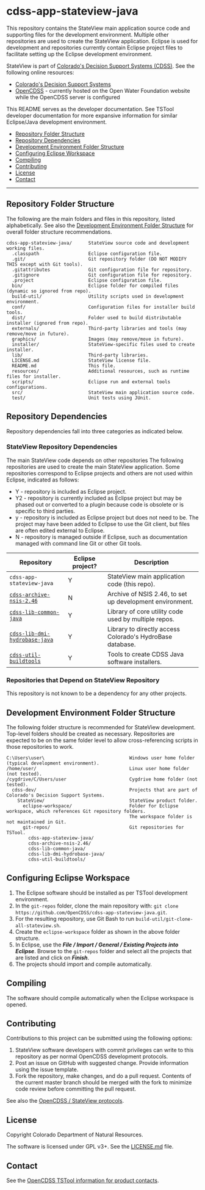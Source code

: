# cdss-app-stateview-java #

This repository contains the StateView main application source code and supporting files for the development environment.
Multiple other repositories are used to create the StateView application.
Eclipse is used for development and repositories currently contain Eclipse project files to facilitate
setting up the Eclipse development environment.

StateView is part of
[Colorado's Decision Support Systems (CDSS)](https://www.colorado.gov/cdss).
See the following online resources:

* [Colorado's Decision Support Systems](https://www.colorado.gov/cdss)
* [OpenCDSS](http://learn.openwaterfoundation.org/cdss-emod-dev/) - currently
hosted on the Open Water Foundation website while the OpenCDSS server is configured

This README serves as the developer documentation.
See TSTool developer documentation for more expansive information for similar Eclipse/Java development environment.

* [Repository Folder Structure](#repository-folder-structure)
* [Repository Dependencies](#repository-dependencies)
* [Development Environment Folder Structure](#development-environment-folder-structure)
* [Configuring Eclipse Workspace](#configuring-eclipse-workspace)
* [Compiling](#compiling)
* [Contributing](#contributing)
* [License](#license)
* [Contact](#contact)

-----

## Repository Folder Structure ##

The following are the main folders and files in this repository, listed alphabetically.
See also the [Development Environment Folder Structure](#development-environment-folder-structure)
for overall folder structure recommendations.

```
cdss-app-stateview-java/      StateView source code and development working files.
  .classpath                  Eclipse configuration file.
  .git/                       Git repository folder (DO NOT MODIFY THIS except with Git tools).
  .gitattributes              Git configuration file for repository.
  .gitignore                  Git configuration file for repository.
  .project                    Eclipse configuration file.
  bin/                        Eclipse folder for compiled files (dynamic so ignored from repo).
  build-util/                 Utility scripts used in development environment.
  conf/                       Configuration files for installer build tools.
  dist/                       Folder used to build distributable installer (ignored from repo).
  externals/                  Third-party libraries and tools (may remove/move in future).
  graphics/                   Images (may remove/move in future).
  installer/                  StateView-specific files used to create installer.
  lib/                        Third-party libraries.
  LICENSE.md                  StateView license file.
  README.md                   This file.
  resources/                  Additional resources, such as runtime files for installer.
  scripts/                    Eclipse run and external tools configurations.
  src/                        StateView main application source code.
  test/                       Unit tests using JUnit.
```

## Repository Dependencies ##

Repository dependencies fall into three categories as indicated below.

### StateView Repository Dependencies ###

The main StateView code depends on other repositories
The following repositories are used to create the main StateView application.
Some repositories correspond to Eclipse projects and others are not used within Eclipse,
indicated as follows:

* Y - repository is included as Eclipse project.
* Y2 - repository is currently included as Eclipse project but may be phased out or
converted to a plugin because code is obsolete or is specific to third parties.
* y - repository is included as Eclipse project but does not need to be.  The project may have been added to Eclipse to use the Git client,
but files are often edited external to Eclipse.
* N - repository is managed outside if Eclipse,
such as documentation managed with command line Git or other Git tools.

|**Repository**|**Eclipse project?**|**Description**|
|-------------------------------------------------------------------------------------------------------------|--|----------------------------------------------------|
|`cdss-app-stateview-java`                                                                         |Y |StateView main application code (this repo).|
|[`cdss-archive-nsis-2.46`](https://github.com/OpenCDSS/cdss-archive-nsis-2.46)                    |N |Archive of NSIS 2.46, to set up development environment.|
|[`cdss-lib-common-java`](https://github.com/OpenCDSS/cdss-lib-common-java)                        |Y |Library of core utility code used by multiple repos.|
|[`cdss-lib-dmi-hydrobase-java`](https://github.com/OpenCDSS/cdss-lib-dmi-hydrobase-java)          |Y |Library to directly access Colorado's HydroBase database.|
|[`cdss-util-buildtools`](https://github.com/OpenCDSS/cdss-util-buildtools)                        |Y |Tools to create CDSS Java software installers.|

### Repositories that Depend on StateView Repository ###

This repository is not known to be a dependency for any other projects.

## Development Environment Folder Structure ##

The following folder structure is recommended for StateView development.
Top-level folders should be created as necessary.
Repositories are expected to be on the same folder level to allow cross-referencing
scripts in those repositories to work.

```
C:\Users\user\                               Windows user home folder (typical development environment).
/home/user/                                  Linux user home folder (not tested).
/cygdrive/C/Users/user                       Cygdrive home folder (not tested).
  cdss-dev/                                  Projects that are part of Colorado's Decision Support Systems.
    StateView/                               StateView product folder.
      eclipse-workspace/                     Folder for Eclipse workspace, which references Git repository folders.
                                             The workspace folder is not maintained in Git.
      git-repos/                             Git repositories for TSTool.
        cdss-app-stateview-java/
        cdss-archive-nsis-2.46/
        cdss-lib-common-java/
        cdss-lib-dmi-hydrobase-java/
        cdss-util-buildtools/
```

## Configuring Eclipse Workspace ##

1. The Eclipse software should be installed as per TSTool development environment.
2. In the `git-repos` folder, clone the main repository with:  `git clone https://github.com/OpenCDSS/cdss-app-stateview-java.git`.
3. For the resulting repository, use Git Bash to run `build-util/git-clone-all-stateview.sh`.
4. Create the `eclipse-workspace` folder as shown in the above folder structure.
5. In Eclipse, use the ***File / Import / General / Existing Projects into Eclipse***.
Browse to the `git-repos` folder and select all the projects that are listed and click on ***Finish***.
6. The projects should import and compile automatically.

## Compiling ##

The software should compile automatically when the Eclipse workspace is opened.

## Contributing ##

Contributions to this project can be submitted using the following options:

1. StateView software developers with commit privileges can write to this repository
as per normal OpenCDSS development protocols.
2. Post an issue on GitHub with suggested change.  Provide information using the issue template.
3. Fork the repository, make changes, and do a pull request.
Contents of the current master branch should be merged with the fork to minimize
code review before committing the pull request.

See also the [OpenCDSS / StateView protocols](http://learn.openwaterfoundation.org/cdss-website-opencdss/stateview/stateview/).

## License ##

Copyright Colorado Department of Natural Resources.

The software is licensed under GPL v3+. See the [LICENSE.md](LICENSE.md) file.

## Contact ##

See the [OpenCDSS TSTool information for product contacts](http://learn.openwaterfoundation.org/cdss-website-opencdss/stateview/stateview/#product-leadership).
